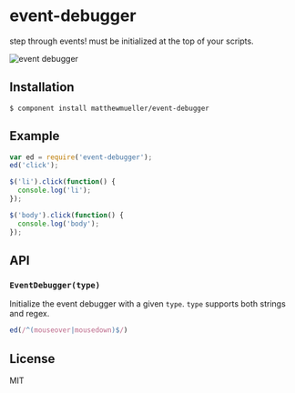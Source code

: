 
# event-debugger

  step through events! must be initialized at the top of your scripts.

  ![event debugger](http://i.cloudup.com/ch5RHQwJq0.png)

## Installation

    $ component install matthewmueller/event-debugger

## Example

```js
var ed = require('event-debugger');
ed('click');

$('li').click(function() {
  console.log('li');
});

$('body').click(function() {
  console.log('body');
});
```

## API

### `EventDebugger(type)`

Initialize the event debugger with a given `type`. `type` supports both strings and regex.

```js
ed(/^(mouseover|mousedown)$/)
```

## License

  MIT
